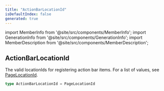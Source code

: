 ```yaml
---
title: "ActionBarLocationId"
isDefaultIndex: false
generated: true
---
```

<!-- This file was generated from the Vendure source. Do not modify. Instead, re-run the "docs:build" script -->
import MemberInfo from '@site/src/components/MemberInfo';
import GenerationInfo from '@site/src/components/GenerationInfo';
import MemberDescription from '@site/src/components/MemberDescription';


## ActionBarLocationId

<GenerationInfo sourceFile="packages/admin-ui/src/lib/core/src/common/component-registry-types.ts" sourceLine="106" packageName="@bb-vendure/admin-ui" />

The valid locationIds for registering action bar items. For a list of
values, see <a href='/reference/admin-ui-api/action-bar/page-location-id#pagelocationid'>PageLocationId</a>.

```ts title="Signature"
type ActionBarLocationId = PageLocationId
```
